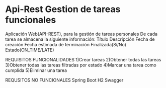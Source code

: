 # Api-Rest Gestion de tareas funcionales
Aplicación Web(API-REST), para la gestión de tareas personales
De cada tarea se almacena la siguiente información:
Título
Descripción
Fecha de creación
Fecha estimada de terminación
Finalizada(Si/No)
Estado(ON_TIME/LATE)

REQUISITOS FUNCIONALIDADES
1)Crear tareas
2)Obtener todas las tareas
3)Obtener todas las tareas filtradas por estado
4)Marcar una tarea como cumplida
5)Eliminar una tarea

REQUSITOS NO FUNCIONALES
Spring Boot
H2
Swagger
